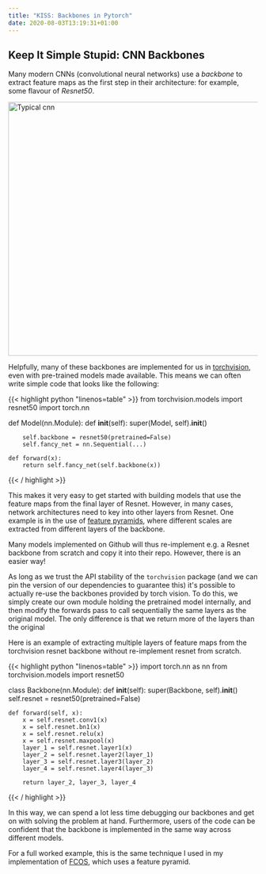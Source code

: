 ```yaml
---
title: "KISS: Backbones in Pytorch"
date: 2020-08-03T13:19:31+01:00
---
```


## Keep It Simple Stupid: CNN Backbones

Many modern CNNs (convolutional neural networks) use a _backbone_ to extract feature maps as the first step in their architecture: for example, some flavour of _Resnet50_.

<a title="Aphex34 / CC BY-SA (https://creativecommons.org/licenses/by-sa/4.0)" href="https://commons.wikimedia.org/wiki/File:Typical_cnn.png"><img width="512" alt="Typical cnn" src="https://upload.wikimedia.org/wikipedia/commons/thumb/6/63/Typical_cnn.png/512px-Typical_cnn.png"></a>

Helpfully, many of these backbones are implemented for us in [torchvision](https://pytorch.org/docs/stable/torchvision/models.html), even with pre-trained models made available. This means we can often write simple code that looks like the following:

{{< highlight python "linenos=table" >}}
from torchvision.models import resnet50
import torch.nn

def Model(nn.Module):
    def __init__(self):
        super(Model, self).__init__()

        self.backbone = resnet50(pretrained=False)
        self.fancy_net = nn.Sequential(...)
    
    def forward(x):
        return self.fancy_net(self.backbone(x))
{{< / highlight >}}

This makes it very easy to get started with building models that use the feature maps from the final layer of Resnet. However, in many cases, network architectures need to key into other layers from Resnet.
One example is in the use of [feature pyramids](https://arxiv.org/abs/1612.03144), where different scales are extracted from different layers of the backbone.

Many models implemented on Github will thus re-implement e.g. a Resnet backbone from scratch and copy it into their repo. However, there is an easier way!

As long as we trust the API stability of the `torchvision` package (and we can pin the version of our dependencies to guarantee this) it's possible to actually re-use the backbones provided by torch vision.
To do this, we simply create our own module holding the pretrained model internally, and then modify the forwards pass to call sequentially the same layers as the original model. The only difference is that we return more of the layers than the original

Here is an example of extracting multiple layers of feature maps from the torchvision resnet backbone without re-implement resnet from scratch.

{{< highlight python "linenos=table" >}}
import torch.nn as nn
from torchvision.models import resnet50


class Backbone(nn.Module):
    def __init__(self):
        super(Backbone, self).__init__()
        self.resnet = resnet50(pretrained=False)

    def forward(self, x):
        x = self.resnet.conv1(x)
        x = self.resnet.bn1(x)
        x = self.resnet.relu(x)
        x = self.resnet.maxpool(x)
        layer_1 = self.resnet.layer1(x)
        layer_2 = self.resnet.layer2(layer_1)
        layer_3 = self.resnet.layer3(layer_2)
        layer_4 = self.resnet.layer4(layer_3)

        return layer_2, layer_3, layer_4
{{< / highlight >}}

In this way, we can spend a lot less time debugging our backbones and get on with solving the problem at hand. Furthermore, users of the code can be confident that the backbone is implemented in the same way across different models.

For a full worked example, this is the same technique I used in my implementation of [FCOS](https://github.com/rosshemsley/fcos), which uses a feature pyramid.

